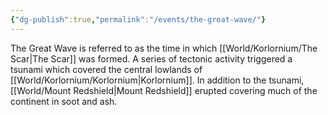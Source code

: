 ```yaml
---
{"dg-publish":true,"permalink":"/events/the-great-wave/"}
---
```



The Great Wave is referred to as the time in which [[World/Korlornium/The Scar\|The Scar]] was formed.
A series of tectonic activity triggered a tsunami which covered the central lowlands of [[World/Korlornium/Korlornium\|Korlornium]]. In addition to the tsunami, [[World/Mount Redshield\|Mount Redshield]] erupted covering much of the continent in soot and ash. 